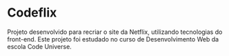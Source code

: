 # Codeflix
Projeto desenvolvido para recriar o site da Netflix, utilizando tecnologias do front-end. Este projeto foi estudado no curso de Desenvolvimento Web da escola Code Universe.
